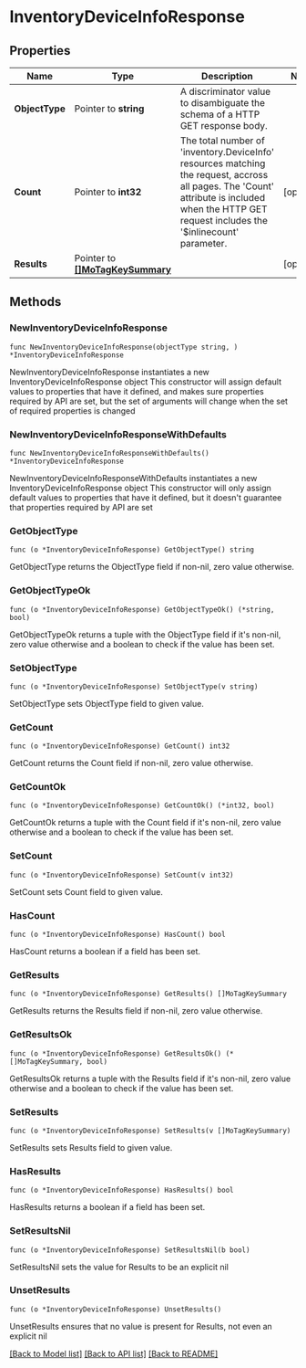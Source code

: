 # InventoryDeviceInfoResponse

## Properties

Name | Type | Description | Notes
------------ | ------------- | ------------- | -------------
**ObjectType** | Pointer to **string** | A discriminator value to disambiguate the schema of a HTTP GET response body. | 
**Count** | Pointer to **int32** | The total number of &#39;inventory.DeviceInfo&#39; resources matching the request, accross all pages. The &#39;Count&#39; attribute is included when the HTTP GET request includes the &#39;$inlinecount&#39; parameter. | [optional] 
**Results** | Pointer to [**[]MoTagKeySummary**](MoTagKeySummary.md) |  | [optional] 

## Methods

### NewInventoryDeviceInfoResponse

`func NewInventoryDeviceInfoResponse(objectType string, ) *InventoryDeviceInfoResponse`

NewInventoryDeviceInfoResponse instantiates a new InventoryDeviceInfoResponse object
This constructor will assign default values to properties that have it defined,
and makes sure properties required by API are set, but the set of arguments
will change when the set of required properties is changed

### NewInventoryDeviceInfoResponseWithDefaults

`func NewInventoryDeviceInfoResponseWithDefaults() *InventoryDeviceInfoResponse`

NewInventoryDeviceInfoResponseWithDefaults instantiates a new InventoryDeviceInfoResponse object
This constructor will only assign default values to properties that have it defined,
but it doesn't guarantee that properties required by API are set

### GetObjectType

`func (o *InventoryDeviceInfoResponse) GetObjectType() string`

GetObjectType returns the ObjectType field if non-nil, zero value otherwise.

### GetObjectTypeOk

`func (o *InventoryDeviceInfoResponse) GetObjectTypeOk() (*string, bool)`

GetObjectTypeOk returns a tuple with the ObjectType field if it's non-nil, zero value otherwise
and a boolean to check if the value has been set.

### SetObjectType

`func (o *InventoryDeviceInfoResponse) SetObjectType(v string)`

SetObjectType sets ObjectType field to given value.


### GetCount

`func (o *InventoryDeviceInfoResponse) GetCount() int32`

GetCount returns the Count field if non-nil, zero value otherwise.

### GetCountOk

`func (o *InventoryDeviceInfoResponse) GetCountOk() (*int32, bool)`

GetCountOk returns a tuple with the Count field if it's non-nil, zero value otherwise
and a boolean to check if the value has been set.

### SetCount

`func (o *InventoryDeviceInfoResponse) SetCount(v int32)`

SetCount sets Count field to given value.

### HasCount

`func (o *InventoryDeviceInfoResponse) HasCount() bool`

HasCount returns a boolean if a field has been set.

### GetResults

`func (o *InventoryDeviceInfoResponse) GetResults() []MoTagKeySummary`

GetResults returns the Results field if non-nil, zero value otherwise.

### GetResultsOk

`func (o *InventoryDeviceInfoResponse) GetResultsOk() (*[]MoTagKeySummary, bool)`

GetResultsOk returns a tuple with the Results field if it's non-nil, zero value otherwise
and a boolean to check if the value has been set.

### SetResults

`func (o *InventoryDeviceInfoResponse) SetResults(v []MoTagKeySummary)`

SetResults sets Results field to given value.

### HasResults

`func (o *InventoryDeviceInfoResponse) HasResults() bool`

HasResults returns a boolean if a field has been set.

### SetResultsNil

`func (o *InventoryDeviceInfoResponse) SetResultsNil(b bool)`

 SetResultsNil sets the value for Results to be an explicit nil

### UnsetResults
`func (o *InventoryDeviceInfoResponse) UnsetResults()`

UnsetResults ensures that no value is present for Results, not even an explicit nil

[[Back to Model list]](../README.md#documentation-for-models) [[Back to API list]](../README.md#documentation-for-api-endpoints) [[Back to README]](../README.md)


